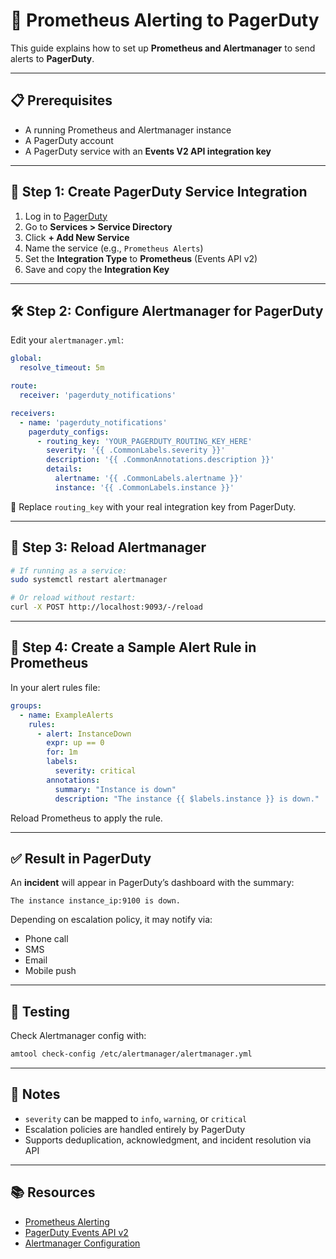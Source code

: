 # 🚨 Prometheus Alerting to PagerDuty

This guide explains how to set up **Prometheus and Alertmanager** to send alerts to **PagerDuty**.

---

## 📋 Prerequisites

* A running Prometheus and Alertmanager instance
* A PagerDuty account
* A PagerDuty service with an **Events V2 API integration key**

---

## 🔧 Step 1: Create PagerDuty Service Integration

1. Log in to [PagerDuty](https://pagerduty.com)
2. Go to **Services > Service Directory**
3. Click **+ Add New Service**
4. Name the service (e.g., `Prometheus Alerts`)
5. Set the **Integration Type** to **Prometheus** (Events API v2)
6. Save and copy the **Integration Key**

---

## 🛠 Step 2: Configure Alertmanager for PagerDuty

Edit your `alertmanager.yml`:

```yaml
global:
  resolve_timeout: 5m

route:
  receiver: 'pagerduty_notifications'

receivers:
  - name: 'pagerduty_notifications'
    pagerduty_configs:
      - routing_key: 'YOUR_PAGERDUTY_ROUTING_KEY_HERE'
        severity: '{{ .CommonLabels.severity }}'
        description: '{{ .CommonAnnotations.description }}'
        details:
          alertname: '{{ .CommonLabels.alertname }}'
          instance: '{{ .CommonLabels.instance }}'
```

🔁 Replace `routing_key` with your real integration key from PagerDuty.

---

## 🔄 Step 3: Reload Alertmanager

```bash
# If running as a service:
sudo systemctl restart alertmanager

# Or reload without restart:
curl -X POST http://localhost:9093/-/reload
```

---

## 📣 Step 4: Create a Sample Alert Rule in Prometheus

In your alert rules file:

```yaml
groups:
  - name: ExampleAlerts
    rules:
      - alert: InstanceDown
        expr: up == 0
        for: 1m
        labels:
          severity: critical
        annotations:
          summary: "Instance is down"
          description: "The instance {{ $labels.instance }} is down."
```

Reload Prometheus to apply the rule.

---

## ✅ Result in PagerDuty

An **incident** will appear in PagerDuty’s dashboard with the summary:

```
The instance instance_ip:9100 is down.
```

Depending on escalation policy, it may notify via:

* Phone call
* SMS
* Email
* Mobile push

---

## 🧪 Testing

Check Alertmanager config with:

```bash
amtool check-config /etc/alertmanager/alertmanager.yml
```

---

## 📌 Notes

* `severity` can be mapped to `info`, `warning`, or `critical`
* Escalation policies are handled entirely by PagerDuty
* Supports deduplication, acknowledgment, and incident resolution via API

---

## 📚 Resources

* [Prometheus Alerting](https://prometheus.io/docs/alerting/latest/overview/)
* [PagerDuty Events API v2](https://developer.pagerduty.com/docs/events-api-v2/overview/)
* [Alertmanager Configuration](https://prometheus.io/docs/alerting/latest/configuration/)
